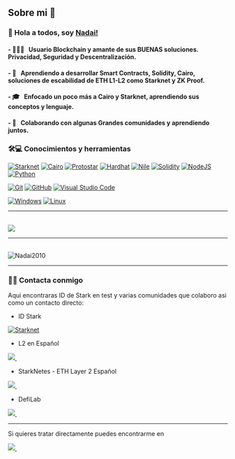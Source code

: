 ## Sobre mi 🤔 

###  👋 Hola a todos, soy [Nadai!](https://github.com/Nadai2010?tab=repositories)

#### - 👨🏻‍💻 &nbsp; Usuario Blockchain y amante de sus BUENAS soluciones. Privacidad, Seguridad y Descentralización.
#### - 🌱 &nbsp; Aprendiendo a desarrollar Smart Contracts, Solidity, Cairo, soluciones de escabilidad de ETH L1-L2 como Starknet y ZK Proof.
#### - 🎓 &nbsp; Enfocado un poco más a Cairo y Starknet, aprendiendo sus conceptos y lenguaje.
#### - 💪 &nbsp; Colaborando con algunas Grandes comunidades y aprendiendo juntos.

<h3>🛠💻  Conocimientos y herramientas </h3>


[![Starknet](https://img.shields.io/badge/-%F0%9F%8C%9A%20%20STARKNET-blue?style=for-the-badge&flat&logo=Starknet)](https://starknet.io/)
[![Cairo](https://img.shields.io/badge/-%F0%9F%90%AB%20%20Cairo-red?style=for-the-badge&flat&logo=Cairo)](https://www.cairo-lang.org/)
[![Protostar](https://img.shields.io/badge/-%E2%9C%A8PROTOSTAR-blue?style=for-the-badge&flat&logo=Protostar)](https://docs.swmansion.com/protostar/)
[![Hardhat](https://img.shields.io/badge/-👷Hardhat-659ad2?style=for-the-badge&flat&logo=&color=282826)](https://hardhat.org/)
[![Nile](https://img.shields.io/badge/-👨🏻‍💻NILE-yellowgreen?style=for-the-badge&flat)](https://hardhat.org/)
[![Solidity](https://img.shields.io/badge/Solidity-%23363636.svg?style=for-the-badge&logo=solidity&logoColor=white)](https://docs.soliditylang.org/en/v0.8.17/)
[![NodeJS](https://img.shields.io/badge/node.js-6DA55F?style=for-the-badge&logo=node.js&logoColor=white)](https://nodejs.org/en/)
[![Python](https://img.shields.io/badge/-Python-white?style=for-the-badge&flat&logo=python)](https://docs.python.org/)

[![Git](https://img.shields.io/badge/-Git-black?style=for-the-badge&flat&logo=git)]() 
[![GitHub](https://img.shields.io/badge/-GitHub-181717?style=for-the-badge&flat&logo=github)]()
[![Visual Studio Code](https://img.shields.io/badge/-VSCode-444444?style=for-the-badge&flat&logo=visual-studio-code&logoColor=007ACC)]()

[![Windows](https://img.shields.io/badge/-Windows-659ad2?style=for-the-badge&flat&color=282826&logo=windows)]()
[![Linux](https://img.shields.io/badge/-Linux-222222?style=for-the-badge&flat&logo=linux&logoColor=FCC624)]()

-----
<br/>

<a href="https://github.com/anuraghazra/github-readme-stats">
  <img align="center" src="https://github-readme-stats.anuraghazra1.vercel.app/api/top-langs/?username=Nadai2010&show_icons=true&count_private=true&layout=compact&theme=highcontrast" />
</a>

----

<br />
<img src="https://github-readme-stats.vercel.app/api?username=Nadai2010&show_icons=true&count_private=true&layout=compact&theme=highcontrast" alt="Nadai2010" />

----

<h3> 🤝🏻 Contacta conmigo </h3>

Aqui encontraras ID de Stark en test y varias comunidades que colaboro asi como un contacto directo:

* ID Stark

[![Starknet](https://img.shields.io/badge/-%F0%9F%8C%9A%20%20STARKNET-blue?style=for-the-badge&flat&logo=Starknet)](https://goerli.app.starknet.id/identities/151714611941)

 
* L2 en Español
<a href="https://t.me/s/l2espaniol" rel="nofollow">
  <img src="https://camo.githubusercontent.com/0ea1367897b9ee948089a0db824d57a30ce8a5413b59f80d2062b7efcd39ceb3/68747470733a2f2f696d672e736869656c64732e696f2f62616467652f74656c656772616d2d2532333030373742352e7376673f267374796c653d666f722d7468652d6261646765266c6f676f3d74656c656772616d266c6f676f436f6c6f723d7768697465" data-canonical-src="https://img.shields.io/badge/telegram-%230077B5.svg?&amp;style=for-the-badge&amp;logo=telegram&amp;logoColor=blue" style="max-width:100%;">
</a>&nbsp;&nbsp;

* StarkNetes - ETH Layer 2 Español
<a href="https://t.me/s/starknet_es" rel="nofollow">
  <img src="https://camo.githubusercontent.com/0ea1367897b9ee948089a0db824d57a30ce8a5413b59f80d2062b7efcd39ceb3/68747470733a2f2f696d672e736869656c64732e696f2f62616467652f74656c656772616d2d2532333030373742352e7376673f267374796c653d666f722d7468652d6261646765266c6f676f3d74656c656772616d266c6f676f436f6c6f723d7768697465" data-canonical-src="https://img.shields.io/badge/telegram-%230077B5.svg?&amp;style=for-the-badge&amp;logo=telegram&amp;logoColor=blue" style="max-width:100%;">
</a>&nbsp;&nbsp;

* DefiLab 
<a href="https://t.me/s/DeFi_Lab" rel="nofollow">
  <img src="https://camo.githubusercontent.com/0ea1367897b9ee948089a0db824d57a30ce8a5413b59f80d2062b7efcd39ceb3/68747470733a2f2f696d672e736869656c64732e696f2f62616467652f74656c656772616d2d2532333030373742352e7376673f267374796c653d666f722d7468652d6261646765266c6f676f3d74656c656772616d266c6f676f436f6c6f723d7768697465" data-canonical-src="https://img.shields.io/badge/telegram-%230077B5.svg?&amp;style=for-the-badge&amp;logo=telegram&amp;logoColor=blue" style="max-width:100%;">
</a>&nbsp;&nbsp;

-----

Si quieres tratar directamente puedes encontrarme en

<a href="https://t.me/javierch7" rel="nofollow">
  <img src="https://camo.githubusercontent.com/0ea1367897b9ee948089a0db824d57a30ce8a5413b59f80d2062b7efcd39ceb3/68747470733a2f2f696d672e736869656c64732e696f2f62616467652f74656c656772616d2d2532333030373742352e7376673f267374796c653d666f722d7468652d6261646765266c6f676f3d74656c656772616d266c6f676f436f6c6f723d7768697465" data-canonical-src="https://img.shields.io/badge/telegram-%230077B5.svg?&amp;style=for-the-badge&amp;logo=telegram&amp;logoColor=white" style="max-width:100%;">
</a>&nbsp;&nbsp;

